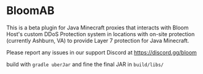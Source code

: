 # BloomAB

This is a beta plugin for Java Minecraft proxies that interacts with Bloom Host's custom DDoS Protection system in locations with on-site protection (currently Ashburn, VA) to provide Layer 7 protection for Java Minecraft. 

Please report any issues in our support Discord at https://discord.gg/bloom

build with `gradle uberJar` and fine the final JAR in `build/libs/`
